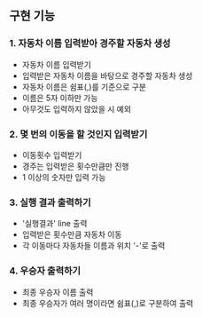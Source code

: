 ## 구현 기능

### 1. 자동차 이름 입력받아 경주할 자동차 생성
- 자동차 이름 입력받기
- 입력받은 자동차 이름을 바탕으로 경주할 자동차 생성
- 자동차 이름은 쉼표(,)를 기준으로 구분
- 이름은 5자 이하만 가능
- 아무것도 입력하지 않았을 시 예외

### 2. 몇 번의 이동을 할 것인지 입력받기
- 이동횟수 입력받기
- 경주는 입력받은 횟수만큼만 진행
- 1 이상의 숫자만 입력 가능

### 3. 실행 결과 출력하기
- '실행결과' line 출력
- 입력받은 횟수만큼 자동차 이동
- 각 이동마다 자동차들 이름과 위치 '-'로 출력

### 4. 우승자 출력하기
- 최종 우승자 이름 출력
- 최종 우승자가 여러 명이라면 쉼표(,)로 구분하여 출력